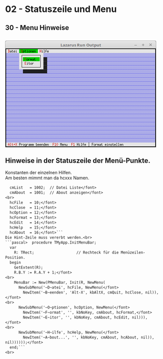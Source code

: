 # 02 - Statuszeile und Menu
## 30 - Menu Hinweise
<img src="image.png" alt="Selfhtml"><br><br>
Hinweise in der Statuszeile der Menü-Punkte.<br>
---
Konstanten der einzelnen Hilfen.<br>
Am besten mimmt man da hcxxx Namen.<br>
```pascal>const
  cmList   = 1002;  // Datei Liste</font>
  cmAbout  = 1001;  // About anzeigen</font>
<br>
  hcFile   = 10;</font>
  hcClose  = 11;</font>
  hcOption = 12;</font>
  hcFormat = 13;</font>
  hcEdit   = 14;</font>
  hcHelp   = 15;</font>
  hcAbout  = 16;</font>```
Die Hint-Zeile muss vererbt werden.<br>
```pascal>  procedure TMyApp.InitMenuBar;
  var
    R: TRect;                   // Rechteck für die Menüzeilen-Position.
  begin
    GetExtent(R);
    R.B.Y := R.A.Y + 1;</font>
<br>
    MenuBar := New(PMenuBar, Init(R, NewMenu(
      NewSubMenu('~D~atei', hcFile, NewMenu(</font>
        NewItem('~B~eenden', 'Alt-X', kbAltX, cmQuit, hcClose, nil)),</font>
<br>
      NewSubMenu('~O~ptionen', hcOption, NewMenu(</font>
        NewItem('~F~ormat', '', kbNoKey, cmAbout, hcFormat,</font>
        NewItem('~E~itor', '', kbNoKey, cmAbout, hcEdit, nil))),</font>
<br>
      NewSubMenu('~H~ilfe', hcHelp, NewMenu(</font>
        NewItem('~A~bout...', '', kbNoKey, cmAbout, hcAbout, nil)), nil))))));</font>
  end;```
<br>
